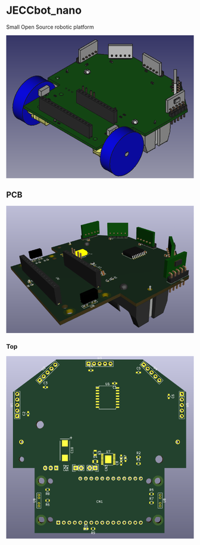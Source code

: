 # JECCbot_nano
Small Open Source robotic platform

![JECCbot_nano rendering](docs/images/JECCbot_nano_rendering.png)

## PCB

![JECCbot_nano_mainboard rendering](docs/images/JECCbot_nano_mainboard_rendering.png)

### Top

![JECCbot_nano_mainboard PCB top](docs/images/JECCbot_nano_mainboard_top.png)



